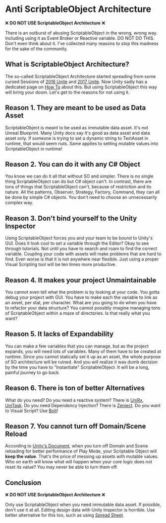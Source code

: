 # Anti ScriptableObject Architecture
❌ **DO NOT USE ScriptableObject Architecture** ❌

There is an outburst of abusing ScriptableObject in the wrong, wrong way. Including using it as Event Broker or Reactive variable. DO NOT DO THIS. Don't even think about it. I've collected many reasons to stop this madness for the sake of the community.

## What is ScriptableObject Architecture?
The so-called ScriptableObject Architecture started spreading from some cursed Sessions of [2016 Unite](https://www.youtube.com/watch?v=6vmRwLYWNRo) and [2017 Unite](https://www.youtube.com/watch?v=raQ3iHhE_Kk). Now Unity sadly has a dedicated page on [How To](https://unity.com/how-to/architect-game-code-scriptable-objects) about this. But using ScriptableObject this way will bring your doom. Let's get to the reasons for not using it.

## Reason 1. They are meant to be used as Data Asset
ScriptableObject is meant to be used as immutable data asset. It's not Unreal Blueprint. Many Unity docs say it's good as data asset and data asset only. If someone is trying to set a dynamic string to TextAsset in runtime, that would seem nuts. Same applies to setting mutable values into ScriptableObject in runtime!

## Reason 2. You can do it with any C# Object
You know we can do it all that without SO and simpler. There is no single thing ScriptableObject can do but C# object can't. In contrast, there are tons of things that ScriptableObject can't, because of restriction and its nature. All the patterns, Observer, Strategy, Factory, Command, they can all be done by simple C# objects. You don't need to choose an unnecessarily complex way.

## Reason 3. Don't bind yourself to the Unity Inspector
Using ScriptableObject forces you and your team to be bound to Unity's GUI. Does it look cool to set a variable through the Editor? Okay to see through tutorials. Not until you have to search and roam to find the correct variable. Coupling your code with assets will make problems that are hard to find. Even worse is that it is not anywhere near flexible. Just using a proper Visual Scripting tool will be ten times more productive.

## Reason 4. It makes your project Unmaintainable
You cannot even tell what the problem is by looking at your code. You gotta debug your project with GUI. You have to make each the variable to link as an asset, per stat, per character. What are you going to do when you have to refactor your data structure? You cannot possibly imagine managing tons of ScriptableObject within a maze of directories. Is that really what you want?

## Reason 5. It lacks of Expandability
You can make a few variables that you can manage, but as the project expands, you will need lots of variables. Many of them have to be created at runtime. Since you cannot statically set it up as an asset, the whole purpose of SO architecture will be ruined. And you will realize it was dumb decision by the time you have to "Instantiate" ScriptableObject. It will be a long, painful journey to go back.

## Reason 6. There is ton of better Alternatives
What do you need? Do you need a reactive system? There is [UniRx](https://github.com/neuecc/UniRx), [UniTask](https://github.com/Cysharp/UniTask). Do you need Dependency Injection? There is [Zenject](https://github.com/modesttree/Zenject). Do you want to Visual Script? Use [Bolt](https://assetstore.unity.com/packages/tools/visual-scripting/bolt-163802)!

## Reason 7. You cannot turn off Domain/Scene Reload
According to [Unity's Document](https://docs.unity3d.com/Manual/SceneReloading.html), when you turn off Domain and Scene reloading for better performance of Play Mode, your Scriptable Object will **keep the value**. That's the price of messing up assets with mutable values. Who on earth will know what will happen when your core logic does not reset its value? You may never be able to turn them off.

## Conclusion
❌ **DO NOT USE ScriptableObject Architecture** ❌

Only use ScriptableObject when you need immutable data asset. If possible, don't use it at all. Editing design data with Unity Inspector is horrible. Use better alternative for this too, such as using [Spread Sheet](https://github.com/cathei/BakingSheet).
